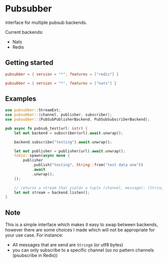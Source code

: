 # Pubsubber

interface for multiple pubsub backends.

Current backends:

- Nats
- Redis

## Getting started

```toml
pubsubber = { version = "*", features = ["redis"] }
```

```toml
pubsubber = { version = "*", features = ["nats"] }
```

## Examples

```rust
use pubsubber::StreamExt;
use pubsubber::{channel, publisher, subscriber};
use pubsubber::{PubSubPublisherBackend, PubSubSubscriberBackend};

pub async fn pubsub_test(url: &str) {
    let mut backend = subscriber(url).await.unwrap();

    backend.subscribe("testing").await.unwrap();

    let mut publisher = publisher(url).await.unwrap();
    tokio::spawn(async move {
        publisher
            .publish("testing", String::from("test data one"))
            .await
            .unwrap();
    });

    // returns a stream that yields a tuple (channel, message): (String, String)
    let mut stream = backend.listen();
}
```

## Note

This is a simple interface which makes it easy to swap between backends, however there are some choices I made which will not be appropriate for your use case. For instance:

- All messages that are send are `String`s (or utf8 bytes)
- you can only subscribe to a specific channel (so no pattern channels (psubscribe in Redis))

